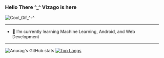 ### Hello There ^_^ Vizago is here

![Cool_Gif_^-^](https://github.com/KuroakeVizago/KuroakeVizago/blob/main/Zhongli.gif)

----------------
- 🌱 I’m currently learning Machine Learning, Android, and Web Development
----------------

![Anurag's GitHub stats](https://github-readme-stats.vercel.app/api?username=KuroakeVizago&show_icons=true&theme=radical)
[![Top Langs](https://github-readme-stats.vercel.app/api/top-langs/?username=KuroakeVizago&layout=compact&theme=radical)](https://github.com/anuraghazra/github-readme-stats)

<!--
**KuroakeVizago/KuroakeVizago** is a ✨ _special_ ✨ repository because its `README.md` (this file) appears on your GitHub profile.
Here are some ideas to get you started:

- 🔭 I’m currently working on ...
- 🌱 I’m currently learning Machine Learning, 
- 👯 I’m looking to collaborate on ...
- 🤔 I’m looking for help with ...
- 💬 Ask me about ...
- 📫 How to reach me: ...
- 😄 Pronouns: ...
- ⚡ Fun fact: ...
-->
